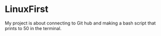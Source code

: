 # LinuxFirst
My project is about connecting to Git hub and making a bash script that prints to 50 in
the terminal.
